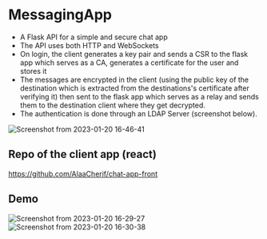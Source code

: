 # MessagingApp

- A Flask API for a simple and secure chat app
- The API uses both HTTP and WebSockets
- On login, the client generates a key pair and sends a CSR to the flask app which serves as a CA, generates a certificate for the user and stores it
- The messages are encrypted in the client (using the public key of the destination which is extracted from the destinations's certificate after verifying it) then sent to the flask app which serves as a relay and sends them to the destination client where they get decrypted.
- The authentication is done through an LDAP Server (screenshot below).

![Screenshot from 2023-01-20 16-46-41](https://user-images.githubusercontent.com/61352133/213742724-becdbf44-919a-48dd-af57-7c64a3a8a828.png)

## Repo of the client app (react)

https://github.com/AlaaCherif/chat-app-front

## Demo

![Screenshot from 2023-01-20 16-29-27](https://user-images.githubusercontent.com/61352133/213738119-6c8c07a3-2139-4dfb-9a14-4263a0aa70ce.png)
![Screenshot from 2023-01-20 16-30-38](https://user-images.githubusercontent.com/61352133/213738230-7be3bab2-7065-480c-967d-bde23f22062d.png)
